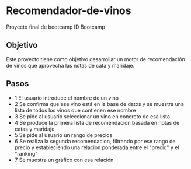 # Recomendador-de-vinos
Proyecto final de bootcamp ID Bootcamp
## Objetivo
Este proyecto tiene como objetivo desarrollar un motor de recomendación de vinos que aprovecha las notas de cata y maridaje.
## Pasos
  - 1 El usuario introduce el nombre de un vino
  - 2 Se confirma que ese vino está en la base de datos y se muestra una lista de todos los vinos que contienen ese nombre
  - 3 Se pide al usuario seleccionar un vino en concreto de esa lista
  - 4 Se produce la primera lista de recomendación basada en notas de catas y maridaje
  - 5 Se pide al usuario un rango de precios
  - 6 Se realiza la segunda recomendacion, filtrando por ese rango de precio y estableciendo una relacion ponderada entre el "precio" y el "ranking"
  - 7 Se muestra un gráfico con esa relación 
